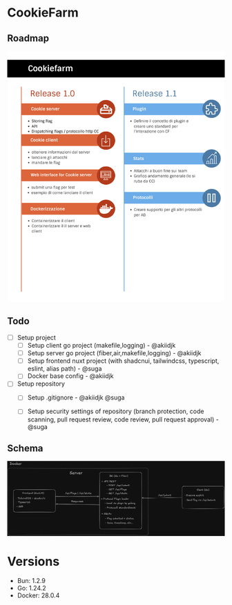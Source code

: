 # CookieFarm

## Roadmap

![Roadmap](images/roadmap.png)

## Todo

- [ ] Setup project
  - [ ] Setup client go project (makefile,logging) - @akiidjk
  - [ ] Setup server go project (fiber,air,makefile,logging) - @akiidjk
  - [ ] Setup frontend nuxt project (with shadcnui, tailwindcss, typescript, eslint, alias path) - @suga
  - [ ] Docker base config - @akiidjk
- [ ] Setup repository
  - [ ] Setup .gitignore - @akiidjk @suga
  - [ ] Setup security settings of repository (branch protection, code scanning, pull request review, code review, pull request approval) - @suga


## Schema

![Schema](images/schema.png)


# Versions

- Bun: 1.2.9
- Go: 1.24.2
- Docker: 28.0.4
